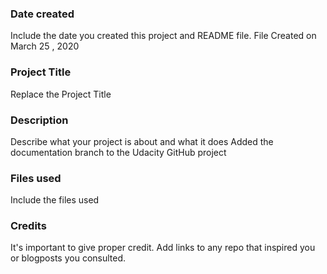 ### Date created
Include the date you created this project and README file.
File Created on March 25 , 2020

### Project Title
Replace the Project Title

### Description
Describe what your project is about and what it does
Added the documentation branch to the Udacity GitHub project

### Files used
Include the files used

### Credits
It's important to give proper credit. Add links to any repo that inspired you or blogposts you consulted.

